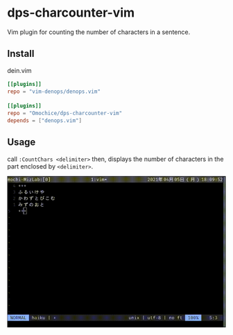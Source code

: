 # dps-charcounter-vim

Vim plugin for counting the number of characters in a sentence.


## Install

dein.vim

```toml
[[plugins]]
repo = "vim-denops/denops.vim"

[[plugins]]
repo = "Omochice/dps-charcounter-vim"
depends = ["denops.vim"]
```

## Usage

call `:CountChars <delimiter>` then, displays the number of characters in the part enclosed by `<delimiter>`.

![usage image](./img/charcount.gif)
